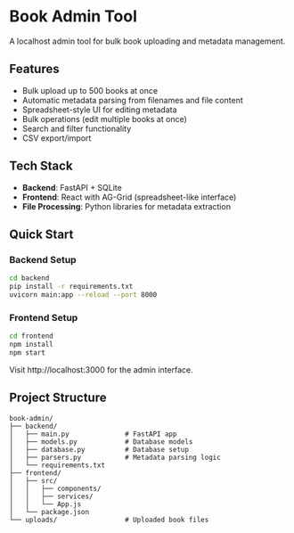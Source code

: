 # Book Admin Tool

A localhost admin tool for bulk book uploading and metadata management.

## Features
- Bulk upload up to 500 books at once
- Automatic metadata parsing from filenames and file content
- Spreadsheet-style UI for editing metadata
- Bulk operations (edit multiple books at once)
- Search and filter functionality
- CSV export/import

## Tech Stack
- **Backend**: FastAPI + SQLite
- **Frontend**: React with AG-Grid (spreadsheet-like interface)
- **File Processing**: Python libraries for metadata extraction

## Quick Start

### Backend Setup
```bash
cd backend
pip install -r requirements.txt
uvicorn main:app --reload --port 8000
```

### Frontend Setup
```bash
cd frontend
npm install
npm start
```

Visit http://localhost:3000 for the admin interface.

## Project Structure
```
book-admin/
├── backend/
│   ├── main.py              # FastAPI app
│   ├── models.py            # Database models
│   ├── database.py          # Database setup
│   ├── parsers.py           # Metadata parsing logic
│   └── requirements.txt
├── frontend/
│   ├── src/
│   │   ├── components/
│   │   ├── services/
│   │   └── App.js
│   └── package.json
└── uploads/                 # Uploaded book files
```